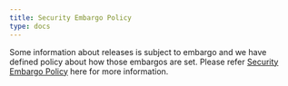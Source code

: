 ```yaml
---
title: Security Embargo Policy
type: docs
---
```


Some information about releases is subject to embargo and we have defined policy about how those embargos are set. Please refer [Security Embargo Policy](https://github.com/kubernetes/security/blob/master/private-distributors-list.md#embargo-policy) here for more information.